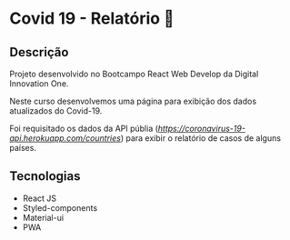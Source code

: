 # Covid 19 - Relatório :syringe:

## Descrição
Projeto desenvolvido no Bootcampo React Web Develop da Digital Innovation One.

Neste curso desenvolvemos uma página para exibição dos dados atualizados do Covid-19.

Foi requisitado os dados da API públia (*https://coronavirus-19-api.herokuapp.com/countries*) para exibir o relatório de casos de alguns países.

## Tecnologias
* React JS
* Styled-components
* Material-ui
* PWA
